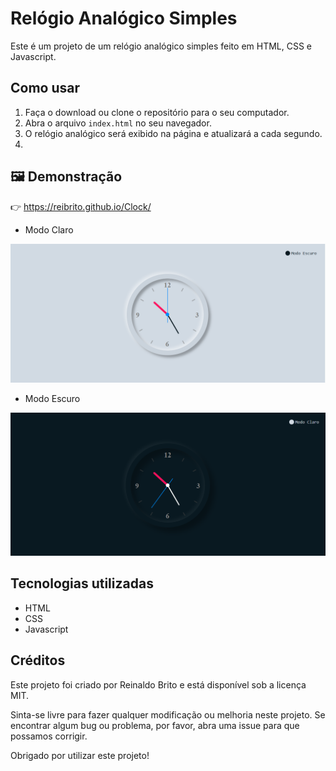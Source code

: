 # Relógio Analógico Simples

Este é um projeto de um relógio analógico simples feito em HTML, CSS e Javascript.

## Como usar

1. Faça o download ou clone o repositório para o seu computador.
2. Abra o arquivo `index.html` no seu navegador.
3. O relógio analógico será exibido na página e atualizará a cada segundo.
4. 
## 🖼️ Demonstração

👉 https://reibrito.github.io/Clock/

* Modo Claro
  
![Clock](img/clock-claro.png)

* Modo Escuro
  
![Clock](img/clock-escuro.png)

## Tecnologias utilizadas

- HTML
- CSS
- Javascript

## Créditos

Este projeto foi criado por Reinaldo Brito e está disponível sob a licença MIT. 

Sinta-se livre para fazer qualquer modificação ou melhoria neste projeto. Se encontrar algum bug ou problema, por favor, abra uma issue para que possamos corrigir.

Obrigado por utilizar este projeto!
